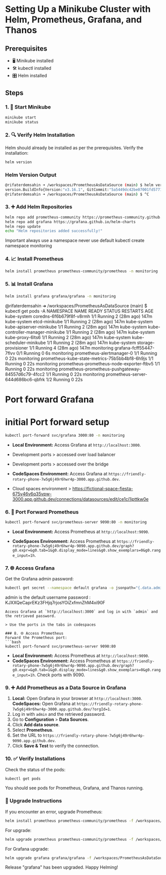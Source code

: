 # Setting Up a Minikube Cluster with Helm, Prometheus, Grafana, and Thanos

## Prerequisites
- 🖥️ Minikube installed
- 🛠️ kubectl installed
- 🎛️ Helm installed

## Steps

### 1. 🚀 Start Minikube
```bash
minikube start
minikube status
```

### 2. 🔍 Verify Helm Installation
Helm should already be installed as per the prerequisites. Verify the installation:
```bash
helm version
```


### Helm Version Output
```bash
@rifaterdemsahin ➜ /workspaces/PrometheusAsDataSource (main) $ helm version
version.BuildInfo{Version:"v3.16.1", GitCommit:"5a5449dc42be07001fd5771d56429132984ab3ab", GitTreeState:"clean", GoVersion:"go1.22.7"}
@rifaterdemsahin ➜ /workspaces/PrometheusAsDataSource (main) $ ^C
```


### 3. ➕ Add Helm Repositories
```bash
helm repo add prometheus-community https://prometheus-community.github.io/helm-charts
helm repo add grafana https://grafana.github.io/helm-charts
helm repo update
echo "Helm repositories added successfully!"
```
Important always use a namespace never use default
kubectl create namespace monitoring

### 4. 📈 Install Prometheus
```bash
helm install prometheus prometheus-community/prometheus -n monitoring
```

### 5. 📊 Install Grafana
```bash
helm install grafana grafana/grafana -n monitoring
```

@rifaterdemsahin ➜ /workspaces/PrometheusAsDataSource (main) $ kubectl get pods -A
NAMESPACE     NAME                                                 READY   STATUS    RESTARTS      AGE
kube-system   coredns-6f6b679f8f-v8rmh                             1/1     Running   2 (28m ago)   147m
kube-system   etcd-minikube                                        1/1     Running   2 (28m ago)   147m
kube-system   kube-apiserver-minikube                              1/1     Running   2 (28m ago)   147m
kube-system   kube-controller-manager-minikube                     1/1     Running   2 (28m ago)   147m
kube-system   kube-proxy-6lts6                                     1/1     Running   2 (28m ago)   147m
kube-system   kube-scheduler-minikube                              1/1     Running   2 (28m ago)   147m
kube-system   storage-provisioner                                  1/1     Running   4 (28m ago)   147m
monitoring    grafana-fcff55447-7flvv                              0/1     Running   0             6s
monitoring    prometheus-alertmanager-0                            1/1     Running   0             22s
monitoring    prometheus-kube-state-metrics-75b5bb4bf8-6h9js       1/1     Running   0             22s
monitoring    prometheus-prometheus-node-exporter-ftbv5            1/1     Running   0             22s
monitoring    prometheus-prometheus-pushgateway-84557d6c79-4fcc2   1/1     Running   0             22s
monitoring    prometheus-server-644d686bc6-qbfrk                   1/2     Running   0             22s

# Port forward Grafana

# initial Port forward setup 
```bash
kubectl port-forward svc/grafana 3000:80 -n monitoring
```
- **Local Environment:** Access Grafana at `http://localhost:3000`.
- Development ports > accessed over load balancer
- Development ports > accessed over the bridge

- **CodeSpaces Environment:** Access Grafana at `https://friendly-rotary-phone-7w5g6j49r6hwr4p-3000.app.github.dev`.
- Cloud spaces environment > https://fictional-space-fiesta-675v46v6q35vpw-3000.app.github.dev/connections/datasources/edit/ce1ci1ipttkw0e


### 6. 🔄 Port Forward Prometheus
```bash
kubectl port-forward svc/prometheus-server 9090:80 -n monitoring
```
- **Local Environment:** Access Prometheus at `http://localhost:9090`.

- **CodeSpaces Environment:** Access Prometheus at `https://friendly-rotary-phone-7w5g6j49r6hwr4p-9090.app.github.dev/graph?g0.expr=&g0.tab=1&g0.display_mode=lines&g0.show_exemplars=0&g0.range_input=1h`.


### 7. 🌐 Access Grafana
Get the Grafana admin password:
```bash
kubectl get secret --namespace default grafana -o jsonpath="{.data.admin-password}" | base64 --decode ; echo
```
admin is the default username
password : KJXXQeCaprEKz3FHjq7rjosYOiZxfmnZhM4xi90F

```
Access Grafana at `http://localhost:3000` and log in with `admin` and the retrieved password.

> Use the ports in the tabs in codespaces

### 8. 🌐 Access Prometheus
Forward the Prometheus port:
```bash
kubectl port-forward svc/prometheus-server 9090:80
```
- **Local Environment:** Access Prometheus at `http://localhost:9090`.
- **CodeSpaces Environment:** Access Prometheus at `https://friendly-rotary-phone-7w5g6j49r6hwr4p-9090.app.github.dev/graph?g0.expr=&g0.tab=1&g0.display_mode=lines&g0.show_exemplars=0&g0.range_input=1h`. Check ports with 9090.

### 9. ➕ Add Prometheus as a Data Source in Grafana
1. **Local:** Open Grafana in your browser at `http://localhost:3000`.
    **CodeSpaces:** Open Grafana at `https://friendly-rotary-phone-7w5g6j49r6hwr4p-3000.app.github.dev/?orgId=1`.
2. Log in with `admin` and the retrieved password.
3. Go to **Configuration** > **Data Sources**.
4. Click **Add data source**.
5. Select **Prometheus**.
6. Set the URL to `https://friendly-rotary-phone-7w5g6j49r6hwr4p-9090.app.github.dev`.
7. Click **Save & Test** to verify the connection.

### 10. ✅ Verify Installations
Check the status of the pods:
```bash
kubectl get pods
```
You should see pods for Prometheus, Grafana, and Thanos running.

### 🔄 Upgrade Instructions
If you encounter an error, upgrade Prometheus:
```bash
helm install prometheus prometheus-community/prometheus -f /workspaces/PrometheusAsDataSource/SymbolicCode/prometheus.yml
```
For upgrade:
```bash
helm upgrade prometheus prometheus-community/prometheus -f /workspaces/PrometheusAsDataSource/SymbolicCode/prometheus.yaml
```
For Grafana upgrade:
```bash
helm upgrade grafana grafana/grafana -f /workspaces/PrometheusAsDataSource/SymbolicCode/grafana.yaml
```
Release "grafana" has been upgraded. Happy Helming!

